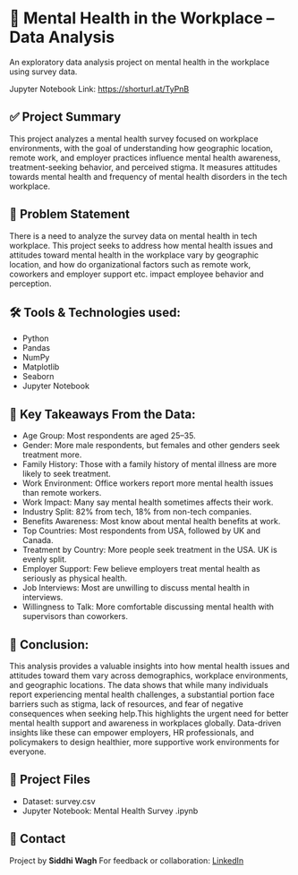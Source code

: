# 🧠 Mental Health in the Workplace – Data Analysis
An exploratory data analysis project on mental health in the workplace using survey data.

Jupyter Notebook Link: https://shorturl.at/TyPnB

## ✅ **Project Summary**

This project analyzes a mental health survey focused on workplace environments, with the goal of understanding how geographic location, remote work, and employer practices influence mental health awareness, treatment-seeking behavior, and perceived stigma. It measures attitudes towards mental health and frequency of mental health disorders in the tech workplace.

## 🧾 **Problem Statement**

There is a need to analyze the survey data on mental health in tech workplace. This project seeks to address how mental health issues and attitudes toward mental health in the workplace vary by geographic location, and how do organizational factors such as remote work, coworkers and employer support etc. impact employee behavior and perception.

## 🛠️ **Tools & Technologies used:**

- Python
- Pandas
- NumPy
- Matplotlib
- Seaborn
- Jupyter Notebook

## 🔑 **Key Takeaways From the Data:**
- Age Group: Most respondents are aged 25–35.
- Gender: More male respondents, but females and other genders seek treatment more.
- Family History: Those with a family history of mental illness are more likely to seek treatment.
- Work Environment: Office workers report more mental health issues than remote workers.
- Work Impact: Many say mental health sometimes affects their work.
- Industry Split: 82% from tech, 18% from non-tech companies.
- Benefits Awareness: Most know about mental health benefits at work.
- Top Countries: Most respondents from USA, followed by UK and Canada.
- Treatment by Country: More people seek treatment in the USA. UK is evenly split.
- Employer Support: Few believe employers treat mental health as seriously as physical health.
- Job Interviews: Most are unwilling to discuss mental health in interviews.
- Willingness to Talk: More comfortable discussing mental health with supervisors than coworkers.

## 🏁 **Conclusion:**

This analysis provides a valuable insights into how mental health issues and attitudes toward them vary across demographics, workplace environments, and geographic locations. The data shows that while many individuals report experiencing mental health challenges, a substantial portion face barriers such as stigma, lack of resources, and fear of negative consequences when seeking help.This highlights the urgent need for better mental health support and awareness in workplaces globally. Data-driven insights like these can empower employers, HR professionals, and policymakers to design healthier, more supportive work environments for everyone.

## 📄 **Project Files**
- Dataset: survey.csv
- Jupyter Notebook: Mental Health Survey .ipynb

## 💬 **Contact**
Project by **Siddhi Wagh**
For feedback or collaboration: [LinkedIn](https://www.linkedin.com/in/siddhi-wagh-343489169/)
